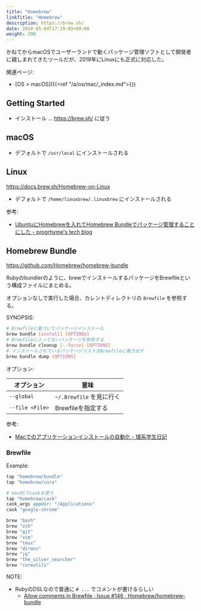 ```yaml
---
title: "Homebrew"
linkTitle: "Homebrew"
description: https://brew.sh/
date: 2020-05-04T17:19:03+09:00
weight: 200
---
```


かねてからmacOSでユーザーランドで動くパッケージ管理ソフトとして開発者に親しまれてきたツールだが、2019年にLinuxにも正式に対応した。

関連ページ:

- [OS > macOS]({{<ref "/a/os/mac/_index.md">}})

## Getting Started

- インストール ... https://brew.sh/ に従う

## macOS

- デフォルトで `/usr/local` にインストールされる

## Linux

https://docs.brew.sh/Homebrew-on-Linux

- デフォルトで `/home/linuxbrew/.linuxbrew` にインストールされる

参考:

- [UbuntuにHomebrewを入れてHomebrew Bundleでパッケージ管理することにした - progrhyme's tech blog](https://tech-progrhyme.hatenablog.com/entry/2020/04/29/222302)

## Homebrew Bundle

https://github.com/Homebrew/homebrew-bundle

Rubyのbundlerのように、brewでインストールするパッケージをBrewfileという構成ファイルにまとめる。

オプションなしで実行した場合、カレントディレクトリの `Brewfile` を参照する。

SYNOPSIS:

```sh
# Brewfileに基づいてパッケージインストール
brew bundle [install] [OPTIONS]
# Brewfileに入ってないパッケージを削除する
brew bundle cleanup [--force] [OPTIONS]
# インストールされているパッケージリストをBrewfileに書き出す
brew bundle dump [OPTIONS]
```

オプション:

 オプション | 意味
------------|------
 `--global` | `~/.Brewfile` を見に行く
 `--file <File>` | Brewfileを指定する

参考:

- [Macでのアプリケーションインストールの自動化 - 理系学生日記](https://kiririmode.hatenablog.jp/entry/20200103/1578033722)

### Brewfile

Example:

```Ruby
tap "homebrew/bundle"
tap "homebrew/core"

# macOSでcaskを使う
tap "homebrew/cask"
cask_args appdir: "/Applications"
cask "google-chrome"

brew "bash"
brew "zsh"
brew "git"
brew "vim"
brew "tmux"
brew "direnv"
brew "jq"
brew "the_silver_searcher"
brew "coreutils"
```

NOTE:

- RubyのDSLなので普通に `# ...` でコメントが書けるらしい
  - [Allow comments in Brewfile · Issue #146 · Homebrew/homebrew-bundle](https://github.com/Homebrew/homebrew-bundle/issues/146)
